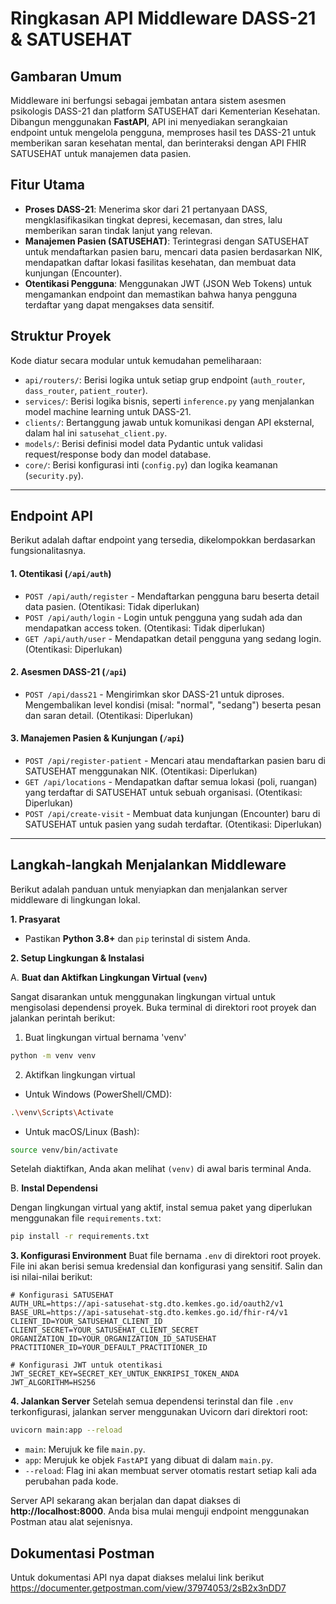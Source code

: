 # Ringkasan API Middleware DASS-21 & SATUSEHAT

## Gambaran Umum
Middleware ini berfungsi sebagai jembatan antara sistem asesmen psikologis DASS-21 dan platform SATUSEHAT dari Kementerian Kesehatan. Dibangun menggunakan **FastAPI**, API ini menyediakan serangkaian endpoint untuk mengelola pengguna, memproses hasil tes DASS-21 untuk memberikan saran kesehatan mental, dan berinteraksi dengan API FHIR SATUSEHAT untuk manajemen data pasien.

## Fitur Utama
*   **Proses DASS-21**: Menerima skor dari 21 pertanyaan DASS, mengklasifikasikan tingkat depresi, kecemasan, dan stres, lalu memberikan saran tindak lanjut yang relevan.
*   **Manajemen Pasien (SATUSEHAT)**: Terintegrasi dengan SATUSEHAT untuk mendaftarkan pasien baru, mencari data pasien berdasarkan NIK, mendapatkan daftar lokasi fasilitas kesehatan, dan membuat data kunjungan (Encounter).
*   **Otentikasi Pengguna**: Menggunakan JWT (JSON Web Tokens) untuk mengamankan endpoint dan memastikan bahwa hanya pengguna terdaftar yang dapat mengakses data sensitif.

## Struktur Proyek
Kode diatur secara modular untuk kemudahan pemeliharaan:
*   `api/routers/`: Berisi logika untuk setiap grup endpoint (`auth_router`, `dass_router`, `patient_router`).
*   `services/`: Berisi logika bisnis, seperti `inference.py` yang menjalankan model machine learning untuk DASS-21.
*   `clients/`: Bertanggung jawab untuk komunikasi dengan API eksternal, dalam hal ini `satusehat_client.py`.
*   `models/`: Berisi definisi model data Pydantic untuk validasi request/response body dan model database.
*   `core/`: Berisi konfigurasi inti (`config.py`) dan logika keamanan (`security.py`).

---

## Endpoint API

Berikut adalah daftar endpoint yang tersedia, dikelompokkan berdasarkan fungsionalitasnya.

#### 1. Otentikasi (`/api/auth`)
*   `POST /api/auth/register` - Mendaftarkan pengguna baru beserta detail data pasien. (Otentikasi: Tidak diperlukan)
*   `POST /api/auth/login` - Login untuk pengguna yang sudah ada dan mendapatkan access token. (Otentikasi: Tidak diperlukan)
*   `GET /api/auth/user` - Mendapatkan detail pengguna yang sedang login. (Otentikasi: Diperlukan)

#### 2. Asesmen DASS-21 (`/api`)
*   `POST /api/dass21` - Mengirimkan skor DASS-21 untuk diproses. Mengembalikan level kondisi (misal: "normal", "sedang") beserta pesan dan saran detail. (Otentikasi: Diperlukan)

#### 3. Manajemen Pasien & Kunjungan (`/api`)
*   `POST /api/register-patient` - Mencari atau mendaftarkan pasien baru di SATUSEHAT menggunakan NIK. (Otentikasi: Diperlukan)
*   `GET /api/locations` - Mendapatkan daftar semua lokasi (poli, ruangan) yang terdaftar di SATUSEHAT untuk sebuah organisasi. (Otentikasi: Diperlukan)
*   `POST /api/create-visit` - Membuat data kunjungan (Encounter) baru di SATUSEHAT untuk pasien yang sudah terdaftar. (Otentikasi: Diperlukan)

---

## Langkah-langkah Menjalankan Middleware

Berikut adalah panduan untuk menyiapkan dan menjalankan server middleware di lingkungan lokal.

**1. Prasyarat**
*   Pastikan **Python 3.8+** dan `pip` terinstal di sistem Anda.

**2. Setup Lingkungan & Instalasi**

   A. **Buat dan Aktifkan Lingkungan Virtual (`venv`)**
   
   Sangat disarankan untuk menggunakan lingkungan virtual untuk mengisolasi dependensi proyek. Buka terminal di direktori root proyek dan jalankan perintah berikut:

   1. Buat lingkungan virtual bernama 'venv'
   ```bash
   python -m venv venv
   ```

   2. Aktifkan lingkungan virtual
   - Untuk Windows (PowerShell/CMD):
   ```bash
   .\venv\Scripts\Activate
   ```
   
   - Untuk macOS/Linux (Bash):
   ```bash
   source venv/bin/activate
   ```
   Setelah diaktifkan, Anda akan melihat `(venv)` di awal baris terminal Anda.

   B. **Instal Dependensi**
   
   Dengan lingkungan virtual yang aktif, instal semua paket yang diperlukan menggunakan file `requirements.txt`:
   ```bash
   pip install -r requirements.txt
   ```

**3. Konfigurasi Environment**
   Buat file bernama `.env` di direktori root proyek. File ini akan berisi semua kredensial dan konfigurasi yang sensitif. Salin dan isi nilai-nilai berikut:

   ```env
   # Konfigurasi SATUSEHAT
   AUTH_URL=https://api-satusehat-stg.dto.kemkes.go.id/oauth2/v1
   BASE_URL=https://api-satusehat-stg.dto.kemkes.go.id/fhir-r4/v1
   CLIENT_ID=YOUR_SATUSEHAT_CLIENT_ID
   CLIENT_SECRET=YOUR_SATUSEHAT_CLIENT_SECRET
   ORGANIZATION_ID=YOUR_ORGANIZATION_ID_SATUSEHAT
   PRACTITIONER_ID=YOUR_DEFAULT_PRACTITIONER_ID

   # Konfigurasi JWT untuk otentikasi
   JWT_SECRET_KEY=SECRET_KEY_UNTUK_ENKRIPSI_TOKEN_ANDA
   JWT_ALGORITHM=HS256
   ```

**4. Jalankan Server**
   Setelah semua dependensi terinstal dan file `.env` terkonfigurasi, jalankan server menggunakan Uvicorn dari direktori root:
   ```bash
   uvicorn main:app --reload
   ```
*   `main`: Merujuk ke file `main.py`.
*   `app`: Merujuk ke objek `FastAPI` yang dibuat di dalam `main.py`.
*   `--reload`: Flag ini akan membuat server otomatis restart setiap kali ada perubahan pada kode.

Server API sekarang akan berjalan dan dapat diakses di **http://localhost:8000**. Anda bisa mulai menguji endpoint menggunakan Postman atau alat sejenisnya. 

## Dokumentasi Postman
   Untuk dokumentasi API nya dapat diakses melalui link berikut https://documenter.getpostman.com/view/37974053/2sB2x3nDD7
